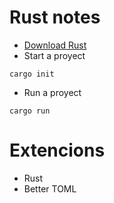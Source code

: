 # Rust notes
- [Download Rust](https://www.rust-lang.org/)
- Start a proyect 
```
cargo init
```
- Run a proyect
```
cargo run
```
# Extencions
- Rust
- Better TOML